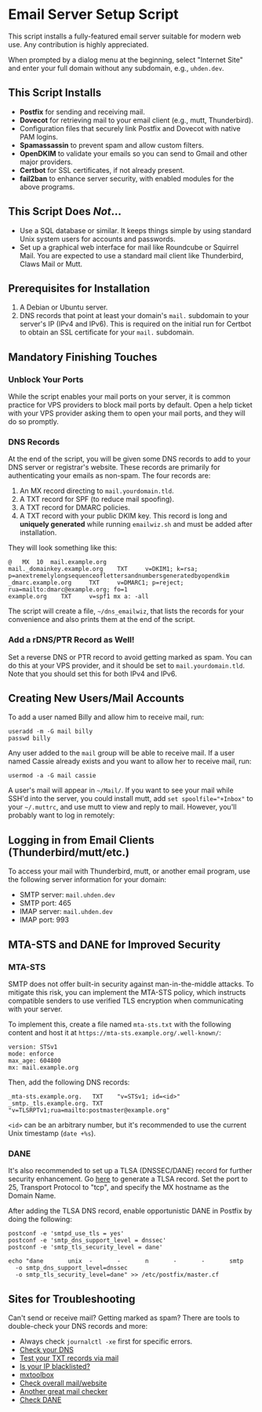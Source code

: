 # Email Server Setup Script

This script installs a fully-featured email server suitable for modern web use. Any contribution is highly appreciated.

When prompted by a dialog menu at the beginning, select "Internet Site" and enter your full domain without any subdomain, e.g., `uhden.dev`.

## This Script Installs

- **Postfix** for sending and receiving mail.
- **Dovecot** for retrieving mail to your email client (e.g., mutt, Thunderbird).
- Configuration files that securely link Postfix and Dovecot with native PAM logins.
- **Spamassassin** to prevent spam and allow custom filters.
- **OpenDKIM** to validate your emails so you can send to Gmail and other major providers.
- **Certbot** for SSL certificates, if not already present.
- **fail2ban** to enhance server security, with enabled modules for the above programs.

## This Script Does _Not_...

- Use a SQL database or similar. It keeps things simple by using standard Unix system users for accounts and passwords.
- Set up a graphical web interface for mail like Roundcube or Squirrel Mail. You are expected to use a standard mail client like Thunderbird, Claws Mail or Mutt.

## Prerequisites for Installation

1. A Debian or Ubuntu server.
2. DNS records that point at least your domain's `mail.` subdomain to your server's IP (IPv4 and IPv6). This is required on the initial run for Certbot to obtain an SSL certificate for your `mail.` subdomain.

## Mandatory Finishing Touches

### Unblock Your Ports

While the script enables your mail ports on your server, it is common practice for VPS providers to block mail ports by default. Open a help ticket with your VPS provider asking them to open your mail ports, and they will do so promptly.

### DNS Records

At the end of the script, you will be given some DNS records to add to your DNS server or registrar's website. These records are primarily for authenticating your emails as non-spam. The four records are:

1. An MX record directing to `mail.yourdomain.tld`.
2. A TXT record for SPF (to reduce mail spoofing).
3. A TXT record for DMARC policies.
4. A TXT record with your public DKIM key. This record is long and **uniquely generated** while running `emailwiz.sh` and must be added after installation.

They will look something like this:

```
@	MX	10	mail.example.org
mail._domainkey.example.org    TXT     v=DKIM1; k=rsa; p=anextremelylongsequenceoflettersandnumbersgeneratedbyopendkim
_dmarc.example.org     TXT     v=DMARC1; p=reject; rua=mailto:dmarc@example.org; fo=1
example.org    TXT     v=spf1 mx a: -all
```

The script will create a file, `~/dns_emailwiz`, that lists the records for your convenience and also prints them at the end of the script.

### Add a rDNS/PTR Record as Well!

Set a reverse DNS or PTR record to avoid getting marked as spam. You can do this at your VPS provider, and it should be set to `mail.yourdomain.tld`. Note that you should set this for both IPv4 and IPv6.

## Creating New Users/Mail Accounts

To add a user named Billy and allow him to receive mail, run:

```
useradd -m -G mail billy
passwd billy
```

Any user added to the `mail` group will be able to receive mail. If a user named Cassie already exists and you want to allow her to receive mail, run:

```
usermod -a -G mail cassie
```

A user's mail will appear in `~/Mail/`. If you want to see your mail while SSH'd into the server, you could install mutt, add `set spoolfile="+Inbox"` to your `~/.muttrc`, and use mutt to view and reply to mail. However, you'll probably want to log in remotely:

## Logging in from Email Clients (Thunderbird/mutt/etc.)

To access your mail with Thunderbird, mutt, or another email program, use the following server information for your domain:

- SMTP server: `mail.uhden.dev`
- SMTP port: 465
- IMAP server: `mail.uhden.dev`
- IMAP port: 993

## MTA-STS and DANE for Improved Security

### MTA-STS

SMTP does not offer built-in security against man-in-the-middle attacks. To mitigate this risk, you can implement the MTA-STS policy, which instructs compatible senders to use verified TLS encryption when communicating with your server.

To implement this, create a file named `mta-sts.txt` with the following content and host it at `https://mta-sts.example.org/.well-known/`:

```
version: STSv1
mode: enforce
max_age: 604800
mx: mail.example.org
```

Then, add the following DNS records:

```
_mta-sts.example.org.   TXT    "v=STSv1; id=<id>"
_smtp._tls.example.org. TXT    "v=TLSRPTv1;rua=mailto:postmaster@example.org"
```
`<id>` can be an arbitrary number, but it's recommended to use the current Unix timestamp (`date +%s`).

### DANE

It's also recommended to set up a TLSA (DNSSEC/DANE) record for further security enhancement. Go [here](https://ssl-tools.net/tlsa-generator) to generate a TLSA record. Set the port to 25, Transport Protocol to "tcp", and specify the MX hostname as the Domain Name.

After adding the TLSA DNS record, enable opportunistic DANE in Postfix by doing the following:

```
postconf -e 'smtpd_use_tls = yes'
postconf -e 'smtp_dns_support_level = dnssec'
postconf -e 'smtp_tls_security_level = dane'

echo "dane       unix  -       -       n       -       -       smtp
  -o smtp_dns_support_level=dnssec
  -o smtp_tls_security_level=dane" >> /etc/postfix/master.cf
```

## Sites for Troubleshooting

Can't send or receive mail? Getting marked as spam? There are tools to double-check your DNS records and more:

- Always check `journalctl -xe` first for specific errors.
- [Check your DNS](https://intodns.com/)
- [Test your TXT records via mail](https://appmaildev.com/en/dkim)
- [Is your IP blacklisted?](https://mxtoolbox.com/blacklists.aspx)
- [mxtoolbox](https://mxtoolbox.com/SuperTool.aspx)
- [Check overall mail/website](https://internet.nl/)
- [Another great mail checker](https://www.checktls.com/#Website)
- [Check DANE](https://www.huque.com/bin/danecheck)